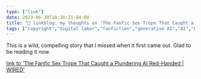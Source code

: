 ```yaml
---
type: ["link"]
date: 2023-06-30T10:38:21-04:00
title: "🔗 linkblog: my thoughts on 'The Fanfic Sex Trope That Caught a Plundering AI Red-Handed | WIRED'"
tags: ["copyright","digital labor","fanfiction","generative AI","AI","ChatGPT"]
---
```

This is a wild, compelling story that I missed when it first came out. Glad to be reading it now.  
 

[link to 'The Fanfic Sex Trope That Caught a Plundering AI Red-Handed | WIRED'](https://www.wired.com/story/fanfiction-omegaverse-sex-trope-artificial-intelligence-knotting/)
